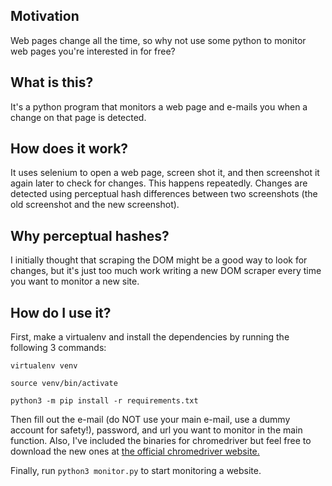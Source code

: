 ## Motivation

Web pages change all the time, so why not use some python to monitor web pages you're interested in for free? 

## What is this?

It's a python program that monitors a web page and e-mails you when a change on that page is detected.

## How does it work?

It uses selenium to open a web page, screen shot it, and then screenshot it again later to check for changes. This happens repeatedly. Changes are detected using perceptual hash differences between two screenshots (the old screenshot and the new screenshot). 


## Why perceptual hashes?

I initially thought that scraping the DOM might be a good way to look for changes, but it's just too much work writing a new DOM scraper every time you want to monitor a new site.  

## How do I use it?

First, make a virtualenv and install the dependencies by running the following 3 commands:

`virtualenv venv`

`source venv/bin/activate`

`python3 -m pip install -r requirements.txt`

Then fill out the e-mail (do NOT use your main e-mail, use a dummy account for safety!), password, and url you want to monitor in the main function. Also, I've included the binaries for chromedriver but feel free to download the new ones at [the official chromedriver website.](http://chromedriver.chromium.org/)

Finally, run `python3 monitor.py` to start monitoring a website.
